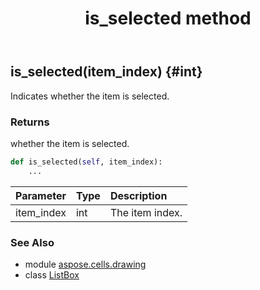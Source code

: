 ﻿---
title: is_selected method
second_title: Aspose.Cells for Python via .NET API References
description: 
type: docs
weight: 140
url: /aspose.cells.drawing/listbox/is_selected/
is_root: false
---

## is_selected(item_index) {#int}

Indicates whether the item is selected.


### Returns 


whether the item is selected.


```python
def is_selected(self, item_index):
    ...
```


| Parameter | Type | Description |
| :- | :- | :- |
| item_index | int | The item index. |



### See Also
* module [aspose.cells.drawing](../../)
* class [ListBox](/cells/python-net/aspose.cells.drawing/listbox)

